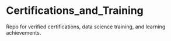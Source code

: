 # Certifications_and_Training
Repo for verified certifications, data science training, and learning achievements.
